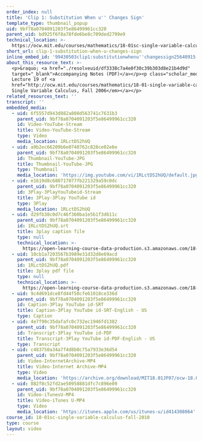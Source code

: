 ```yaml
---
order_index: null
title: 'Clip 1: Substitution When u'' Changes Sign'
template_type: thumbnail_popup
uid: 9bf78a0704091203f5e86499961cc320
parent_uid: bd925f6f8a78fde6be8c709ded2799e9
technical_location: >-
  https://ocw.mit.edu/courses/mathematics/18-01sc-single-variable-calculus-fall-2010/unit-3-the-definite-integral-and-its-applications/part-a-definition-of-the-definite-integral-and-first-fundamental-theorem/session-49-applications-of-the-fundamental-theorem-of-calculus/clip-1-substitution-when-u-changes-sign
short_url: clip-1-substitution-when-u-changes-sign
inline_embed_id: '99430503clip1:substitutionwhenu''changessign25640915'
about_this_resource_text: >-
  <p>&raquo; <a href="./resolveuid/df3338c7a4e0f30c39b303d8e21b4d9d"
  target="_blank">Accompanying Notes (PDF)</a></p><p class="scholar_medsm">From
  Lecture 19 of <a
  href="http://ocw.mit.edu/courses/mathematics/18-01-single-variable-calculus-fall-2006/video-lectures/"><em>18.01
  Single Variable Calculus, Fall 2006</em></a></p>
related_resources_text: ''
transcript: ''
embedded_media:
  - uid: 6f5557d943d882a808d563741c7631b3
    parent_uid: 9bf78a0704091203f5e86499961cc320
    id: Video-YouTube-Stream
    title: Video-YouTube-Stream
    type: Video
    media_location: 1RLctDS2hUQ
  - uid: a9b2ec66209b6e0740762c828ce02e6e
    parent_uid: 9bf78a0704091203f5e86499961cc320
    id: Thumbnail-YouTube-JPG
    title: Thumbnail-YouTube-JPG
    type: Thumbnail
    media_location: 'https://img.youtube.com/vi/1RLctDS2hUQ/default.jpg'
  - uid: e1619d8c680717077fb221329a59c0dc
    parent_uid: 9bf78a0704091203f5e86499961cc320
    id: 3Play-3PlayYouTubeid-Stream
    title: 3Play-3Play YouTube id
    type: 3Play
    media_location: 1RLctDS2hUQ
  - uid: d29fb38c0d7c46f360ba1e5b1f3d611c
    parent_uid: 9bf78a0704091203f5e86499961cc320
    id: 1RLctDS2hUQ.srt
    title: 3play caption file
    type: null
    technical_location: >-
      https://open-learning-course-data-production.s3.amazonaws.com/18-01sc-single-variable-calculus-fall-2010/e7e5fc997225bd920a73426cdf4723a4_1RLctDS2hUQ.srt
  - uid: 10cb1a7203567b3989e31d32d8e69acd
    parent_uid: 9bf78a0704091203f5e86499961cc320
    id: 1RLctDS2hUQ.pdf
    title: 3play pdf file
    type: null
    technical_location: >-
      https://open-learning-course-data-production.s3.amazonaws.com/18-01sc-single-variable-calculus-fall-2010/c566b89ef510b8b8ec70644221fd9708_1RLctDS2hUQ.pdf
  - uid: 9c4d691dce8fd44f50cfe61018ce336d
    parent_uid: 9bf78a0704091203f5e86499961cc320
    id: Caption-3Play YouTube id-SRT
    title: Caption-3Play YouTube id-SRT-English - US
    type: Caption
  - uid: 4e7f90c35dafafc0c732ec1946fd1382
    parent_uid: 9bf78a0704091203f5e86499961cc320
    id: Transcript-3Play YouTube id-PDF
    title: Transcript-3Play YouTube id-PDF-English - US
    type: Transcript
  - uid: c483750a34a7f4d8b0c75a7933e36d54
    parent_uid: 9bf78a0704091203f5e86499961cc320
    id: Video-InternetArchive-MP4
    title: Video-Internet Archive-MP4
    type: Video
    media_location: 'https://archive.org/download/MIT18.01JF07/ocw-18.01-f07-lec19_300k.mp4'
  - uid: 882f8c52fd2ae50958881dfc7c896e09
    parent_uid: 9bf78a0704091203f5e86499961cc320
    id: Video-iTunesU-MP4
    title: Video-iTunes U-MP4
    type: Video
    media_location: 'https://itunes.apple.com/us/itunes-u/id414308064'
course_id: 18-01sc-single-variable-calculus-fall-2010
type: course
layout: video
---
```

